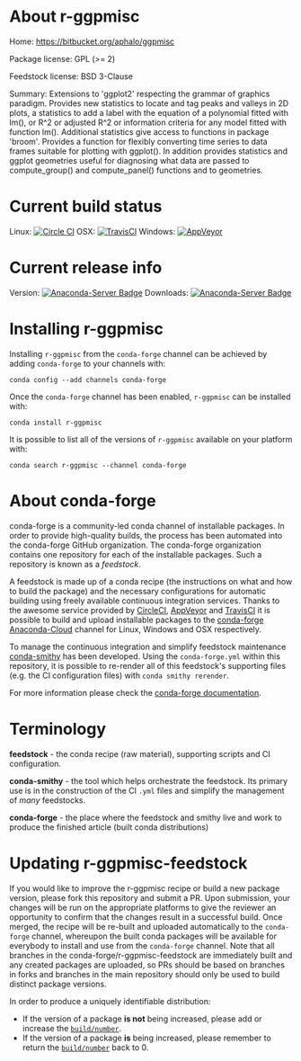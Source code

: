 About r-ggpmisc
===============

Home: https://bitbucket.org/aphalo/ggpmisc

Package license: GPL (>= 2)

Feedstock license: BSD 3-Clause

Summary: Extensions to 'ggplot2' respecting the grammar of graphics paradigm. Provides new statistics to locate and tag peaks and valleys in 2D plots, a statistics to add a label with the equation of a polynomial fitted with lm(), or R^2 or adjusted R^2 or information criteria for any model fitted with function lm(). Additional statistics give access to functions in package 'broom'. Provides a function for flexibly converting time series to data frames suitable for plotting with ggplot(). In addition provides statistics and ggplot geometries useful for diagnosing what data are passed to compute_group() and compute_panel() functions and to geometries.



Current build status
====================

Linux: [![Circle CI](https://circleci.com/gh/conda-forge/r-ggpmisc-feedstock.svg?style=shield)](https://circleci.com/gh/conda-forge/r-ggpmisc-feedstock)
OSX: [![TravisCI](https://travis-ci.org/conda-forge/r-ggpmisc-feedstock.svg?branch=master)](https://travis-ci.org/conda-forge/r-ggpmisc-feedstock)
Windows: [![AppVeyor](https://ci.appveyor.com/api/projects/status/github/conda-forge/r-ggpmisc-feedstock?svg=True)](https://ci.appveyor.com/project/conda-forge/r-ggpmisc-feedstock/branch/master)

Current release info
====================
Version: [![Anaconda-Server Badge](https://anaconda.org/conda-forge/r-ggpmisc/badges/version.svg)](https://anaconda.org/conda-forge/r-ggpmisc)
Downloads: [![Anaconda-Server Badge](https://anaconda.org/conda-forge/r-ggpmisc/badges/downloads.svg)](https://anaconda.org/conda-forge/r-ggpmisc)

Installing r-ggpmisc
====================

Installing `r-ggpmisc` from the `conda-forge` channel can be achieved by adding `conda-forge` to your channels with:

```
conda config --add channels conda-forge
```

Once the `conda-forge` channel has been enabled, `r-ggpmisc` can be installed with:

```
conda install r-ggpmisc
```

It is possible to list all of the versions of `r-ggpmisc` available on your platform with:

```
conda search r-ggpmisc --channel conda-forge
```


About conda-forge
=================

conda-forge is a community-led conda channel of installable packages.
In order to provide high-quality builds, the process has been automated into the
conda-forge GitHub organization. The conda-forge organization contains one repository
for each of the installable packages. Such a repository is known as a *feedstock*.

A feedstock is made up of a conda recipe (the instructions on what and how to build
the package) and the necessary configurations for automatic building using freely
available continuous integration services. Thanks to the awesome service provided by
[CircleCI](https://circleci.com/), [AppVeyor](http://www.appveyor.com/)
and [TravisCI](https://travis-ci.org/) it is possible to build and upload installable
packages to the [conda-forge](https://anaconda.org/conda-forge)
[Anaconda-Cloud](http://docs.anaconda.org/) channel for Linux, Windows and OSX respectively.

To manage the continuous integration and simplify feedstock maintenance
[conda-smithy](http://github.com/conda-forge/conda-smithy) has been developed.
Using the ``conda-forge.yml`` within this repository, it is possible to re-render all of
this feedstock's supporting files (e.g. the CI configuration files) with ``conda smithy rerender``.

For more information please check the [conda-forge documentation](https://conda-forge.org/docs/).

Terminology
===========

**feedstock** - the conda recipe (raw material), supporting scripts and CI configuration.

**conda-smithy** - the tool which helps orchestrate the feedstock.
                   Its primary use is in the construction of the CI ``.yml`` files
                   and simplify the management of *many* feedstocks.

**conda-forge** - the place where the feedstock and smithy live and work to
                  produce the finished article (built conda distributions)


Updating r-ggpmisc-feedstock
============================

If you would like to improve the r-ggpmisc recipe or build a new
package version, please fork this repository and submit a PR. Upon submission,
your changes will be run on the appropriate platforms to give the reviewer an
opportunity to confirm that the changes result in a successful build. Once
merged, the recipe will be re-built and uploaded automatically to the
`conda-forge` channel, whereupon the built conda packages will be available for
everybody to install and use from the `conda-forge` channel.
Note that all branches in the conda-forge/r-ggpmisc-feedstock are
immediately built and any created packages are uploaded, so PRs should be based
on branches in forks and branches in the main repository should only be used to
build distinct package versions.

In order to produce a uniquely identifiable distribution:
 * If the version of a package **is not** being increased, please add or increase
   the [``build/number``](http://conda.pydata.org/docs/building/meta-yaml.html#build-number-and-string).
 * If the version of a package **is** being increased, please remember to return
   the [``build/number``](http://conda.pydata.org/docs/building/meta-yaml.html#build-number-and-string)
   back to 0.